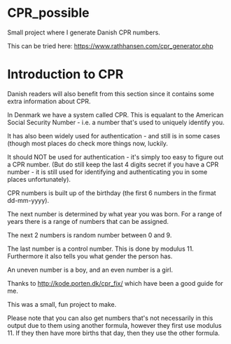 # CPR_possible
Small project where I generate Danish CPR numbers.

This can be tried here: https://www.rathhansen.com/cpr_generator.php

Introduction to CPR
===================
Danish readers will also benefit from this section since it contains some extra information about CPR.

In Denmark we have a system called CPR. This is equalant to the American Social Security Number -
i.e. a number that's used to uniquely identify you.

It has also been widely used for authentication - and still is in some cases (though most places do check
more things now, luckily.

It should NOT be used for authentication - it's simply too easy to figure out a CPR number. (But do still keep the last 4 digits secret
if you have a CPR number - it is still used for identifying and authenticating you in some places unfortunately).

CPR numbers is built up of the birthday (the first 6 numbers in the firmat dd-mm-yyyy).

The next number is determined by what year you was born. For a range of years there is a range of numbers that can be assigned.

The next 2 numbers is random number between 0 and 9.

The last number is a control number. This is done by modulus 11. Furthermore it also tells you what gender the person has.

An uneven number is a boy, and an even number is a girl.

Thanks to http://kode.porten.dk/cpr_fix/ which have been a good guide for me.

This was a small, fun project to make.

Please note that you can also get numbers that's not necessarily in this output due to them using another formula, however they first use modulus 11. If they then have more births that day, then they use the other formula.
